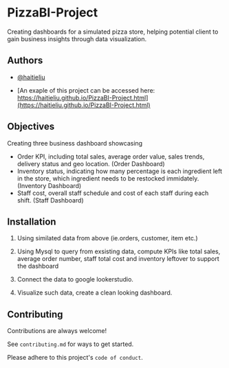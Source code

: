 
# PizzaBI-Project

Creating dashboards for a simulated pizza store, helping potential client to gain business insights through data visualization.


## Authors

- [@haitieliu](https://www.github.com/octokatherine)

- [An exaple of this project can be accessed here: https://haitieliu.github.io/PizzaBI-Project.html](https://haitieliu.github.io/PizzaBI-Project.html)



## Objectives

Creating three business dashboard showcasing

- Order KPI, including total sales, average order value, sales trends, delivery status and geo location. (Order Dashboard)
- Inventory status, indicating how many percentage is each ingredient left in the store, which ingredient needs to be restocked immidately. (Inventory Dashboard)
- Staff cost, overall staff schedule and cost of each staff during each shift. (Staff Dashboard)


## Installation

1. Using similated data from above (ie.orders, customer, item etc.)

2. Using Mysql to query from exsisting data, compute KPIs like total sales, average order number, staff total cost and inventory leftover to support the dashboard

3. Connect the data to google lookerstudio.

4. Visualize such data, create a clean looking dashboard.


## Contributing

Contributions are always welcome!

See `contributing.md` for ways to get started.

Please adhere to this project's `code of conduct`.

